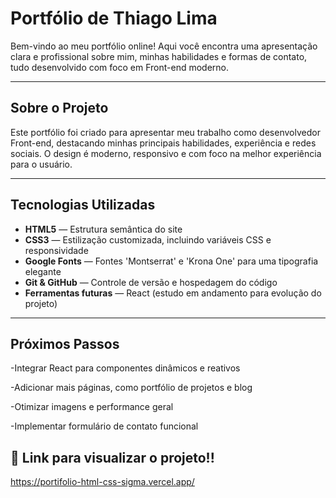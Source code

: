 # Portfólio de Thiago Lima

Bem-vindo ao meu portfólio online! Aqui você encontra uma apresentação clara e profissional sobre mim, minhas habilidades e formas de contato, tudo desenvolvido com foco em Front-end moderno.

---

## Sobre o Projeto

Este portfólio foi criado para apresentar meu trabalho como desenvolvedor Front-end, destacando minhas principais habilidades, experiência e redes sociais. O design é moderno, responsivo e com foco na melhor experiência para o usuário.

---

## Tecnologias Utilizadas

- **HTML5** — Estrutura semântica do site
- **CSS3** — Estilização customizada, incluindo variáveis CSS e responsividade
- **Google Fonts** — Fontes 'Montserrat' e 'Krona One' para uma tipografia elegante
- **Git & GitHub** — Controle de versão e hospedagem do código
- **Ferramentas futuras** — React (estudo em andamento para evolução do projeto)

---

## Próximos Passos

-Integrar React para componentes dinâmicos e reativos

-Adicionar mais páginas, como portfólio de projetos e blog

-Otimizar imagens e performance geral

-Implementar formulário de contato funcional



## 📁 Link para visualizar o projeto!!
https://portifolio-html-css-sigma.vercel.app/
